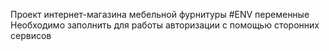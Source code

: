 Проект интернет-магазина мебельной фурнитуры
#ENV переменные
Необходимо заполнить для работы авторизации с помощью сторонних сервисов
